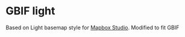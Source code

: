 GBIF light
==========
Based on Light basemap style for [Mapbox Studio](https://github.com/mapbox/mapbox-studio).
Modified to fit GBIF


